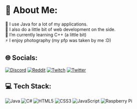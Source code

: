 # 💫 About Me:
🔭 I use Java for a lot of my applications.<br>🤝 I also do a little bit of web development on the side.<br>🌱 I’m currently learning C++ (a little bit)<br>⚡ I enjoy photography (my pfp was taken by me :D)


## 🌐 Socials:
[![Discord](https://img.shields.io/badge/Discord-%237289DA.svg?logo=discord&logoColor=white)](htttps://discord.gg/melvinkelvin#6328) [![Reddit](https://img.shields.io/badge/Reddit-%23FF4500.svg?logo=Reddit&logoColor=white)](https://reddit.com/user/Mqlvin) [![Twitch](https://img.shields.io/badge/Twitch-%239146FF.svg?logo=Twitch&logoColor=white)](https://twitch.tv/Mqlvin__) [![Twitter](https://img.shields.io/badge/Twitter-%231DA1F2.svg?logo=Twitter&logoColor=white)](https://twitter.com/Mqlvin1) 

## 💻 Tech Stack:
![Java](https://img.shields.io/badge/java-%23ED8B00.svg?style=flat-square&logo=java&logoColor=white) ![C#](https://img.shields.io/badge/c%23-%23239120.svg?style=flat-square&logo=c-sharp&logoColor=white) ![HTML5](https://img.shields.io/badge/html5-%23E34F26.svg?style=flat-square&logo=html5&logoColor=white) ![CSS3](https://img.shields.io/badge/css3-%231572B6.svg?style=flat-square&logo=css3&logoColor=white) ![JavaScript](https://img.shields.io/badge/javascript-%23323330.svg?style=flat-square&logo=javascript&logoColor=%23F7DF1E) ![Raspberry Pi](https://img.shields.io/badge/-RaspberryPi-C51A4A?style=flat-square&logo=Raspberry-Pi)

